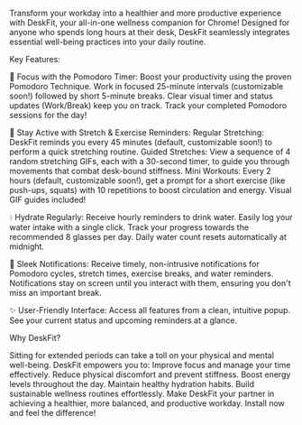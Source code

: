 Transform your workday into a healthier and more productive experience with DeskFit, your all-in-one wellness companion for Chrome! Designed for anyone who spends long hours at their desk, DeskFit seamlessly integrates essential well-being practices into your daily routine.

Key Features:

🍅 Focus with the Pomodoro Timer:
Boost your productivity using the proven Pomodoro Technique.
Work in focused 25-minute intervals (customizable soon!) followed by short 5-minute breaks.
Clear visual timer and status updates (Work/Break) keep you on track.
Track your completed Pomodoro sessions for the day!

🤸 Stay Active with Stretch & Exercise Reminders:
Regular Stretching: DeskFit reminds you every 45 minutes (default, customizable soon!) to perform a quick stretching routine.
Guided Stretches: View a sequence of 4 random stretching GIFs, each with a 30-second timer, to guide you through movements that combat desk-bound stiffness.
Mini Workouts: Every 2 hours (default, customizable soon!), get a prompt for a short exercise (like push-ups, squats) with 10 repetitions to boost circulation and energy. Visual GIF guides included!

💧 Hydrate Regularly:
Receive hourly reminders to drink water.
Easily log your water intake with a single click.
Track your progress towards the recommended 8 glasses per day.
Daily water count resets automatically at midnight.

🔔 Sleek Notifications:
Receive timely, non-intrusive notifications for Pomodoro cycles, stretch times, exercise breaks, and water reminders.
Notifications stay on screen until you interact with them, ensuring you don't miss an important break.

✨ User-Friendly Interface:
Access all features from a clean, intuitive popup.
See your current status and upcoming reminders at a glance.

Why DeskFit?

Sitting for extended periods can take a toll on your physical and mental well-being. DeskFit empowers you to:
Improve focus and manage your time effectively.
Reduce physical discomfort and prevent stiffness.
Boost energy levels throughout the day.
Maintain healthy hydration habits.
Build sustainable wellness routines effortlessly.
Make DeskFit your partner in achieving a healthier, more balanced, and productive workday. Install now and feel the difference!